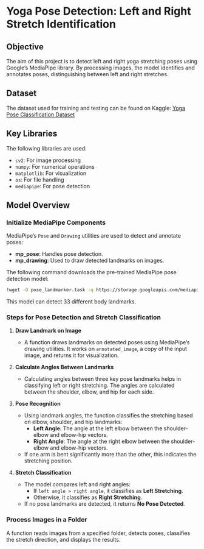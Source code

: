 # Yoga Pose Detection: Left and Right Stretch Identification

## Objective
The aim of this project is to detect left and right yoga stretching poses using Google’s MediaPipe library. By processing images, the model identifies and annotates poses, distinguishing between left and right stretches.

## Dataset
The dataset used for training and testing can be found on Kaggle:
[Yoga Pose Classification Dataset](https://www.kaggle.com/datasets/amohankumar/yoga-pose-classification-dataset)

## Key Libraries
The following libraries are used:
- `cv2`: For image processing
- `numpy`: For numerical operations
- `matplotlib`: For visualization
- `os`: For file handling
- `mediapipe`: For pose detection

## Model Overview
### Initialize MediaPipe Components
MediaPipe’s `Pose` and `Drawing` utilities are used to detect and annotate poses:
- **mp_pose**: Handles pose detection.
- **mp_drawing**: Used to draw detected landmarks on images.

The following command downloads the pre-trained MediaPipe pose detection model:
```bash
!wget -O pose_landmarker.task -q https://storage.googleapis.com/mediapipe-models/pose_landmarker/pose_landmarker_heavy/float16/1/pose_landmarker_heavy.task
```

This model can detect 33 different body landmarks.

### Steps for Pose Detection and Stretch Classification
1. **Draw Landmark on Image**  
   - A function draws landmarks on detected poses using MediaPipe’s drawing utilities. It works on `annotated_image`, a copy of the input image, and returns it for visualization.

2. **Calculate Angles Between Landmarks**  
   - Calculating angles between three key pose landmarks helps in classifying left or right stretching. The angles are calculated between the shoulder, elbow, and hip for each side.

3. **Pose Recognition**  
   - Using landmark angles, the function classifies the stretching based on elbow, shoulder, and hip landmarks:
      - **Left Angle**: The angle at the left elbow between the shoulder-elbow and elbow-hip vectors.
      - **Right Angle**: The angle at the right elbow between the shoulder-elbow and elbow-hip vectors.
   - If one arm is bent significantly more than the other, this indicates the stretching position.

4. **Stretch Classification**
   - The model compares left and right angles:
      - If `left angle > right angle`, it classifies as **Left Stretching**.
      - Otherwise, it classifies as **Right Stretching**.
   - If no pose landmarks are detected, it returns **No Pose Detected**.

### Process Images in a Folder
A function reads images from a specified folder, detects poses, classifies the stretch direction, and displays the results.

